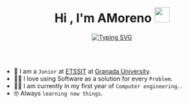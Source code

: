 <h1 align="center">Hi , I'm AMoreno <img src="https://media.giphy.com/media/hvRJCLFzcasrR4ia7z/giphy.gif" width="35"></h1>
<p align="center">
  <a href="https://git.io/typing-svg"><img src="https://readme-typing-svg.demolab.com?font=Fira+Code&duration=4000&pause=1000&color=D7CE1E&center=true&vCenter=true&width=435&lines=Computer+Engineering+Student;Always+Learning+New+Things;Committed+to+My+Projects;Competitive+Programmer" alt="Typing SVG" /></a>
</p>

<br><br>

- :school: I am a `Junior` at [ETSSIT](https://etsiit.ugr.es/) at [Granada University](https://www.ugr.es/).
- :technologist: I love using Software as a solution for every `Problem`.
- :student: I am currently in my first year of `Computer engineering.`.
- :nerd_face: Always `learning new things`.
<br>
